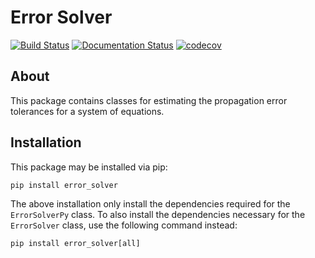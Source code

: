# Error Solver

[![Build Status](https://travis-ci.com/line-mind/error_solver.svg?branch=master)](https://travis-ci.com/line-mind/error_solver)
[![Documentation Status](https://readthedocs.org/projects/error-solver/badge/?version=latest)](https://error-solver.readthedocs.io/en/latest/?badge=latest)
[![codecov](https://codecov.io/gh/line-mind/error_solver/branch/master/graph/badge.svg)](https://codecov.io/gh/line-mind/error_solver)

<!--
## Table of Contents

* [Error Solver](error_solver.rst)
-->

## About

This package contains classes for estimating the propagation error tolerances
for a system of equations.

## Installation

This package may be installed via pip:

```
pip install error_solver
```

The above installation only install the dependencies required for the
`ErrorSolverPy` class. To also install the dependencies necessary for the
`ErrorSolver` class, use the following command instead:

```
pip install error_solver[all]
```

<!--
## Example: Error in Cylinder

The below example determines the propagation error tolerances for the cross
sectional area `A` and volume `V` of a cylinder given the
measurement tolerance for the radius `r` and height `h`.

```eval_rst
.. literalinclude:: ../examples/error_solver_ex1.py
```
-->
